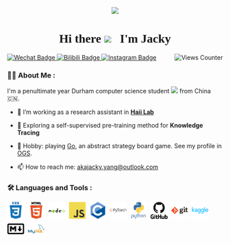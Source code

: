 <!-- Adding GIFs and Badges to Your GitHub Profile README -->
<div id="header" align="center" style="max-height:160px;overflow:hidden;">
  <img src="https://media3.giphy.com/media/gjrYDwbjnK8x36xZIO/giphy.gif?cid=ecf05e471gzagrpp7cj989z4k8gvqcdq7vw9821srh0ra9vc&rid=giphy.gif&ct=s" height="200px"/>
</div>

<!-- Adding a Banner GIF and About Me Section -->
<!-- <div align="center">
  <img src="https://media.giphy.com/media/dWesBcTLavkZuG35MI/giphy.gif" width=1000 height=300/>
</div> -->


<!-- Say Hi -->
<h1 style="font-family:'Georgia'", align="center">
  Hi there
  <img src="https://media.giphy.com/media/hvRJCLFzcasrR4ia7z/giphy.gif" width="28px"/> &nbsp;&nbsp;I'm Jacky
</h1>

<!-- Badges -->
<div id="badges">
  <!-- <a href="#">
    <img src="https://img.shields.io/badge/LinkedIn-blue?style=for-the-badge&logo=linkedin&logoColor=white" alt="LinkedIn Badge"/>
  </a> -->
  <a href="https://github.com/Jujie-YANG/Jujie-YANG/blob/main/Wechat_QRcode.JPG">
    <img src="https://img.shields.io/badge/wechat-5baa5d?style=for-the-badge&logo=wechat&logoColor=white" alt="Wechat Badge"/>
  </a>
  <a href="https://space.bilibili.com/513038635">
    <img src="https://img.shields.io/badge/Bilibili-informational?style=for-the-badge&logo=Bilibili&logoColor=white" alt="Bilibili Badge"/>
  </a>
  <a href="https://www.instagram.com/yang.jujie.1/">
    <img src="https://img.shields.io/badge/Instagram-Bb5cc5?style=for-the-badge&logo=Instagram&logoColor=white" alt="Instagram Badge"/>
  </a>
  <img src="https://komarev.com/ghpvc/?username=Jujie-YANG&style=for-the-badge&color=blue" align="right" alt="Views Counter"/>
</div>

### :man_technologist: About Me :
I'm a penultimate year Durham computer science student <img src="https://media.giphy.com/media/WUlplcMpOCEmTGBtBW/giphy.gif" width="28"> from China :cn:.

- :telescope: I’m working as a research assistant in **[Haii Lab](https://haii.webspace.durham.ac.uk/)**

- :seedling: Exploring a self-supervised pre-training method for **Knowledge Tracing**

- :thought_balloon: Hobby: playing [Go](https://en.wikipedia.org/wiki/Go_(game)), an abstract strategy board game. See my profile in [OGS](https://online-go.com/user/view/1197127).

- :mailbox: How to reach me: akajacky.yang@outlook.com


<!-- Adding Languages and Tools -->
### :hammer_and_wrench: Languages and Tools :
<div>
    <img src="https://github.com/devicons/devicon/blob/master/icons/css3/css3-plain-wordmark.svg"  title="CSS3" alt="CSS" width="40" height="40"/>&nbsp;
    <img src="https://github.com/devicons/devicon/blob/master/icons/html5/html5-original-wordmark.svg" title="HTML5" alt="HTML5" width="40" height="40"/>&nbsp;
    <img src="https://github.com/devicons/devicon/blob/master/icons/nodejs/nodejs-original-wordmark.svg" title="NodeJS" alt="NodeJS" width="40" height="40"/>&nbsp;
    <img src="https://github.com/devicons/devicon/blob/master/icons/javascript/javascript-original.svg" title="JavaScript" alt="JavaScript" width="40" height="40"/>&nbsp;
    <img src="https://github.com/devicons/devicon/blob/master/icons/c/c-original.svg" title="C" alt="C" width="40" height="40"/>&nbsp;    
    <img src="https://github.com/devicons/devicon/blob/master/icons/pytorch/pytorch-original-wordmark.svg" title="PyTorch" alt="PyTorch" width="40" height="40"/>&nbsp;
    <img src="https://github.com/devicons/devicon/blob/master/icons/python/python-original-wordmark.svg" title="Python" alt="Python" width="40" height="40"/>&nbsp;
    <img src="https://github.com/devicons/devicon/blob/master/icons/github/github-original-wordmark.svg" title="GitHub" **alt="GitHub" width="40" height="40"/>&nbsp;
    <img src="https://github.com/devicons/devicon/blob/master/icons/git/git-original-wordmark.svg" title="Git" **alt="Git" width="40" height="40"/>&nbsp;
    <img src="https://github.com/devicons/devicon/blob/master/icons/kaggle/kaggle-original-wordmark.svg" title="Kaggle" alt="Kaggle" width="40" height="40"/>&nbsp;
    <img src="https://github.com/devicons/devicon/blob/master/icons/markdown/markdown-original.svg" title="Markdown" alt="Markdown" width="40" height="40"/>&nbsp;
    <img src="https://github.com/devicons/devicon/blob/master/icons/mysql/mysql-original-wordmark.svg" title="MySQL"  alt="MySQL" width="40" height="40"/>&nbsp;
</div>
